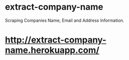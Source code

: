 # extract-company-name
Scraping Companies Name, Email and Address Information.
# http://extract-company-name.herokuapp.com/
